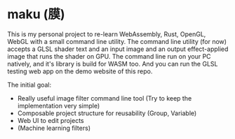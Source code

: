# maku (膜)

This is my personal project to re-learn WebAssembly, Rust, OpenGL, WebGL with a small command line utility.
The command line utility (for now) accepts a GLSL shader text and an input image and an output effect-applied image that runs the shader on GPU. 
The command line run on your PC natively, and it's library is build for WASM too.
And you can run the GLSL testing web app on the demo website of this repo.

The initial goal:

- Really useful image filter command line tool (Try to keep the implementation very simple)
- Composable project structure for reusability (Group, Variable)
- Web UI to edit projects
- (Machine learning filters)
